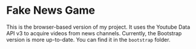 # Fake News Game
This is the browser-based version of my project.  It uses the Youtube Data API v3 to acquire videos from news channels. Currently, the Bootstrap version is more up-to-date. You can find it in the `bootstrap` folder.
